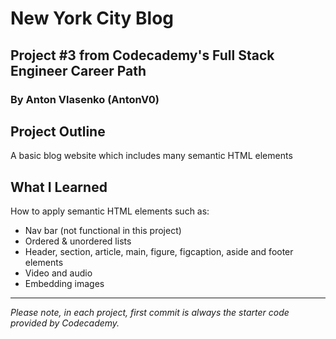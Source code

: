 # New York City Blog
## Project #3 from Codecademy's Full Stack Engineer Career Path
### By Anton Vlasenko (AntonV0)  
## Project Outline
A basic blog website which includes many semantic HTML elements
## What I Learned
How to apply semantic HTML elements such as:
  - Nav bar (not functional in this project)
  - Ordered & unordered lists
  - Header, section, article, main, figure, figcaption, aside and footer elements
  - Video and audio
  - Embedding images
***
*Please note, in each project, first commit is always the starter code provided by Codecademy.*
